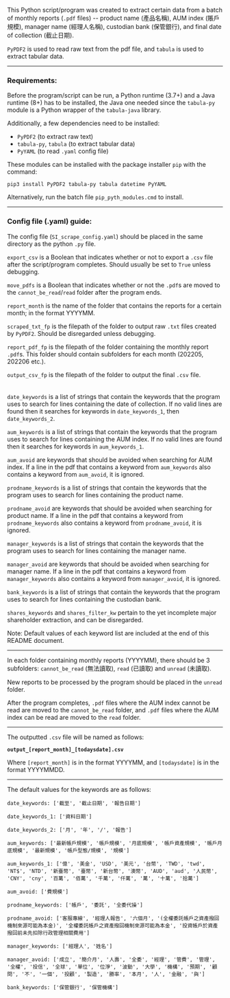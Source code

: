 This Python script/program was created to extract certain data from  a batch of monthly reports (`.pdf` files) -- product name (產品名稱), AUM index (賬戶規模), manager name (經理人名稱), custodian bank (保管銀行), and final date of collection (截止日期).

`PyPDF2` is used to read raw text from the pdf file, and `tabula` is used to extract tabular data.

---
### Requirements:
Before the program/script can be run, a Python runtime (3.7+) and a Java runtime (8+) has to be installed, the Java one needed since the `tabula-py` module is a Python wrapper of the `tabula-java` library.

Additionally, a few dependencies need to be installed: 
- `PyPDF2` (to extract raw text)
- `tabula-py`, `tabula` (to extract tabular data)
- `PyYAML` (to read `.yaml` config file)

These modules can be installed with the package installer `pip` with the command:

 `pip3 install PyPDF2 tabula-py tabula datetime PyYAML`
 
 Alternatively, run the batch file `pip_pyth_modules.cmd` to install.


---
### Config file (.yaml) guide:

The config file (`SI_scrape_config.yaml`) should be placed in the same directory as the python `.py` file.

`export_csv` is a Boolean that indicates whether or not to export a `.csv` file after the script/program completes. Should usually be set to `True` unless debugging.

`move_pdfs` is a Boolean that indicates whether or not the `.pdf`s are moved to the `cannot_be_read`/`read` folder after the program ends.

`report_month` is the name of the folder that contains the reports for a certain month; in the format YYYYMM.

`scraped_txt_fp` is the filepath of the folder to output raw `.txt` files created by `PyPDF2`. Should be disregarded unless debugging.

`report_pdf_fp` is the filepath of the folder containing the monthly report `.pdf`s. This folder should contain subfolders for each month (202205, 202206 etc.).

`output_csv_fp` is the filepath of the folder to output the final `.csv` file.\
\
\
`date_keywords` is a list of strings that contain the keywords that the program uses to search for lines containing the date of collection. If no valid lines are found then it searches for keywords in `date_keywords_1`, then `date_keywords_2`.

`aum_keywords` is a list of strings that contain the keywords that the program uses to search for lines containing the AUM index. If no valid lines are found then it searches for keywords in `aum_keywords_1`.

`aum_avoid` are keywords that should be avoided when searching for AUM index. If a line in the pdf that contains a keyword from `aum_keywords` also contains a keyword from `aum_avoid`, it is ignored.

`prodname_keywords` is a list of strings that contain the keywords that the program uses to search for lines containing the product name.

`prodname_avoid` are keywords that should be avoided when searching for product name. If a line in the pdf that contains a keyword from `prodname_keywords` also contains a keyword from `prodname_avoid`, it is ignored.

`manager_keywords` is a list of strings that contain the keywords that the program uses to search for lines containing the manager name.

`manager_avoid` are keywords that should be avoided when searching for manager name. If a line in the pdf that contains a keyword from `manager_keywords` also contains a keyword from `manager_avoid`, it is ignored.

`bank_keywords` is a list of strings that contain the keywords that the program uses to search for lines containing the custodian bank.

`shares_keywords` and `shares_filter_kw` pertain to the yet incomplete major shareholder extraction, and can be disregarded.


Note: Default values of each keyword list are included at the end of this README document.

---
In each folder containing monthly reports (YYYYMM), there should be 3 subfolders: `cannot_be_read` (無法讀取), `read` (已讀取) and `unread` (未讀取).

New reports to be processed by the program should be placed in the `unread` folder.

After the program completes, `.pdf` files where the AUM index cannot be read are moved to the `cannot_be_read` folder, and `.pdf` files where the AUM index can be read are moved to the `read` folder.
 

---
The outputted `.csv` file will be named as follows:

**`output_[report_month]_[todaysdate].csv`**

Where `[report_month]` is in the format YYYYMM, and `[todaysdate]` is in the format YYYYMMDD.



---
The default values for the keywords are as follows:

```
date_keywords: ['截至', '截止日期', '報告日期']

date_keywords_1: ['資料日期']

date_keywords_2: ['月', '年', '/', '報告']

aum_keywords: ['最新帳戶規模', '帳戶規模', '月底規模', '帳戶資產規模', '帳戶月底規模', '最新規模', '帳戶型態/規模', '規模']

aum_keywords_1: ['億', '美金', 'USD', '美元', '台幣', 'TWD', 'twd', 'NT$', 'NTD', '新臺幣', '臺幣', '新台幣', '澳幣', 'AUD', 'aud', '人民幣', 'CNY', 'cny', '百萬', '佰萬', '千萬', '仟萬', '萬', '十萬', '拾萬']

aum_avoid: ['費規模']

prodname_keywords: ['帳戶', '委託', '全委代操']

prodname_avoid: ['客服專線', '經理人報告', '六個月', '(全權委託帳戶之資產撥回機制來源可能為本金)', '全權委託帳戶之資產撥回機制來源可能為本金', '投資帳戶於資產撥回前未先扣除行政管理相關費用']

manager_keywords: ['經理人', '姓名']

manager_avoid: ['成立', '簡介月', '人壽', '全委', '經理', '管費', '管理', '全權', '投信', '全球', '單位', '位淨', '波動', '大學', '機構', '預期', '顧問', '不', '一個', '投顧', '製造', '勝率', '本月', '人', '金融', '與']

bank_keywords: ['保管銀行', '保管機構']
```